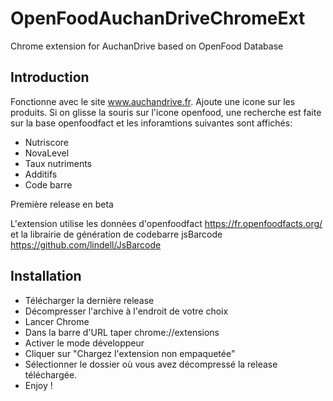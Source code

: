# OpenFoodAuchanDriveChromeExt
Chrome extension for AuchanDrive based on OpenFood Database

## Introduction
Fonctionne avec le site www.auchandrive.fr. Ajoute une icone sur les produits. Si on glisse la souris sur l'icone openfood, une recherche est faite sur la base openfoodfact et les inforamtions suivantes sont affichés:
* Nutriscore
* NovaLevel
* Taux nutriments
* Additifs
* Code barre

Première release en beta

L'extension utilise les données d'openfoodfact https://fr.openfoodfacts.org/ et la librairie de génération de codebarre jsBarcode https://github.com/lindell/JsBarcode

## Installation
* Télécharger la dernière release
* Décompresser l'archive à l'endroit de votre choix
* Lancer Chrome
* Dans la barre d'URL taper chrome://extensions
* Activer le mode développeur
* Cliquer sur "Chargez l'extension non empaquetée"
* Sélectionner le dossier où vous avez décompressé la release téléchargée.
* Enjoy !
